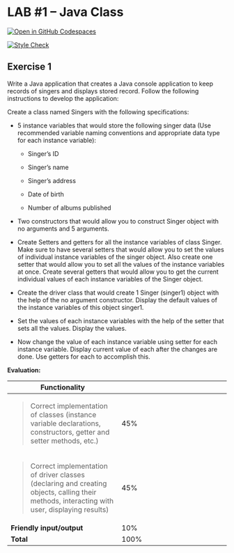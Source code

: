 # LAB \#1 – Java Class

[![Open in GitHub Codespaces](https://github.com/codespaces/badge.svg)](https://codespaces.new/ttran375/JohSmith_COMP228Lab1)

[![Style Check](https://github.com/ttran375/JohSmith_COMP228Lab1/actions/workflows/main.yml/badge.svg)](https://github.com/ttran375/JohSmith_COMP228Lab1/actions/workflows/main.yml)

## Exercise 1

Write a Java application that creates a Java console application to keep
records of singers and displays stored record. Follow the following
instructions to develop the application:

Create a class named Singers with the following specifications:

- 5 instance variables that would store the following singer data (Use
  recommended variable naming conventions and appropriate data type for
  each instance variable):

  - Singer’s ID

  - Singer’s name

  - Singer’s address

  - Date of birth

  - Number of albums published

- Two constructors that would allow you to construct Singer object with
  no arguments and 5 arguments.

- Create Setters and getters for all the instance variables of class
  Singer. Make sure to have several setters that would allow you to set
  the values of individual instance variables of the singer object. Also
  create one setter that would allow you to set all the values of the
  instance variables at once. Create several getters that would allow
  you to get the current individual values of each instance variables of
  the Singer object.

- Create the driver class that would create 1 Singer (singer1) object
  with the help of the no argument constructor. Display the default
  values of the instance variables of this object singer1.

- Set the values of each instance variables with the help of the setter
  that sets all the values. Display the values.

- Now change the value of each instance variable using setter for each
  instance variable. Display current value of each after the changes are
  done. Use getters for each to accomplish this.

**Evaluation:**

<table>
<colgroup>
<col style="width: 50%" />
<col style="width: 49%" />
</colgroup>
<thead>
<tr class="header">
<th><strong>Functionality</strong></th>
<th></th>
</tr>
</thead>
<tbody>
<tr class="odd">
<td><blockquote>
<p>Correct implementation of classes (instance variable declarations,
constructors, getter and setter methods, etc.)</p>
</blockquote></td>
<td>45%</td>
</tr>
<tr class="even">
<td><blockquote>
<p>Correct implementation of driver classes (declaring and creating
objects, calling their methods, interacting with user, displaying
results)</p>
</blockquote></td>
<td>45%</td>
</tr>
<tr class="odd">
<td><strong>Friendly input/output</strong></td>
<td>10%</td>
</tr>
<tr class="even">
<td><strong>Total</strong></td>
<td>100%</td>
</tr>
</tbody>
</table>
